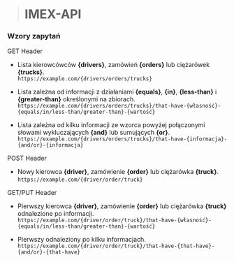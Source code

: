 > # IMEX-API
  
  
### Wzory zapytań

GET Header

* Lista kierowcówców **{drivers}**, zamówień **{orders}** lub ciężarówek **{trucks}**.  
`https://example.com/{drivers/orders/trucks}`  

* Lista zależna od informacji z działaniami **{equals}**, **{in}**, **{less-than}** i **{greater-than}** określonymi na zbiorach.  
`https://example.com/{drivers/orders/trucks}/that-have-{własność}-{equals/in/less-than/greater-than}-{wartość}`

* Lista zależna od kilku informacji ze wzorca powyżej połączonymi słowami wykluczających **{and}** lub sumujących **{or}**.  
`https://example.com/{drivers/orders/trucks}/that-have-{informacja}-{and/or}-{informacja}`

POST Header

* Nowy kierowca **{driver}**, zamówienie **{order}** lub ciężarówka **{truck}**.  
`https://example.com/{driver/order/truck}`

GET/PUT Header

* Pierwszy kierowca **{driver}**, zamówienie **{order}** lub ciężarówka **{truck}** odnalezione po informacji.  
`https://example.com/{driver/order/truck}/that-have-{własność}-{equals/in/less-than/greater-than}-{wartość}`

* Pierwszy odnaleziony po kilku informacjach.  
`https://example.com/{driver/order/truck}/that-have-{that-have}-{and/or}-{that-have}`
